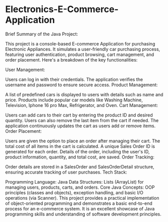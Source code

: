 # Electronics-E-Commerce-Application
Brief Summary of the Java Project:

This project is a console-based E-commerce Application for purchasing Electronic Appliances. It simulates a user-friendly car purchasing process, featuring user authentication, product browsing, cart management, and order placement. Here's a breakdown of the key functionalities:

User Management:

Users can log in with their credentials. The application verifies the username and password to ensure secure access. Product Management:

A list of predefined cars is displayed to users with details such as name and price. Products include popular car models like Washing Machine, Television, Iphone 16 pro Max, Refrigerator, and Oven. Cart Management:

Users can add cars to their cart by entering the product ID and desired quantity. Users can also remove the last item from the cart if needed. The application continuously updates the cart as users add or remove items. Order Placement:

Users are given the option to place an order after managing their cart. The total cost of all items in the cart is calculated. A unique Sales Order ID is generated for each order. Details of the order, including the user's ID, product information, quantity, and total cost, are saved. Order Tracking:

Order details are stored in a SalesOrder and SalesOrderDetail structure, ensuring accurate tracking of user purchases. Tech Stack:

Programming Language: Java Data Structures: Lists (ArrayList) for managing users, products, carts, and orders. Core Java Concepts: OOP principles (classes and objects), exception handling, and basic I/O operations (via Scanner). This project provides a practical implementation of object-oriented programming and demonstrates a basic end-to-end process for an e-commerce system. It is an excellent showcase of Java programming skills and understanding of software development principles.

